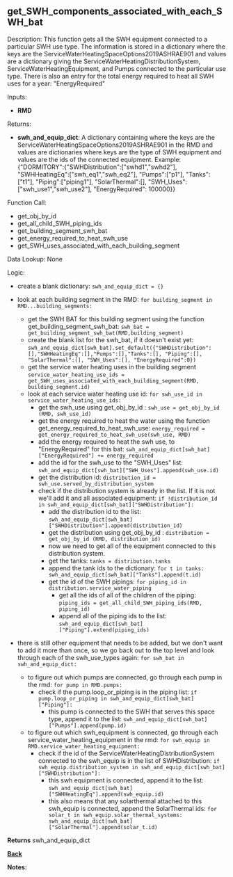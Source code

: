 ## get_SWH_components_associated_with_each_SWH_bat

Description: This function gets all the SWH equipment connected to a particular SWH use type.  The information is stored in a dictionary where the keys are the ServiceWaterHeatingSpaceOptions2019ASHRAE901 and values are a dictionary giving the ServiceWaterHeatingDistributionSystem, ServiceWaterHeatingEquipment, and Pumps connected to the particular use type.  There is also an entry for the total energy required to heat all SWH uses for a year: "EnergyRequired"   

Inputs:
- **RMD**

Returns:
- **swh_and_equip_dict**: A dictionary containing where the keys are the ServiceWaterHeatingSpaceOptions2019ASHRAE901 in the RMD and values are dictionaries where keys are the type of SWH equipment and values are the ids of the connected equipment.  Example:  
{"DORMITORY":{"SWHDistribution":["swhd1","swhd2"], "SWHHeatingEq":["swh_eq1","swh_eq2"], "Pumps":["p1"], "Tanks":["t1"], "Piping":["piping1"], "SolarThermal":[], "SWH_Uses":["swh_use1","swh_use2"], "EnergyRequired": 100000}}

Function Call:

- get_obj_by_id   
- get_all_child_SWH_piping_ids  
- get_building_segment_swh_bat  
- get_energy_required_to_heat_swh_use  
- get_SWH_uses_associated_with_each_building_segment  

Data Lookup: None

Logic:

- create a blank dictionary: `swh_and_equip_dict = {}`
- look at each building segment in the RMD: `for building_segment in RMD...building_segments:`
    - get the SWH BAT for this building segment using the function get_building_segment_swh_bat: `swh_bat = get_building_segment_swh_bat(RMD,building_segment)`
    - create the blank list for the swh_bat, if it doesn't exist yet: `swh_and_equip_dict[swh_bat].set_default({"SWHDistribution":[],"SWHHeatingEq":[],"Pumps":[],"Tanks":[], "Piping":[], "SolarThermal":[], "SWH_Uses":[], "EnergyRequired":0})`
    - get the service water heating uses in the building segment `service_water_heating_use_ids = get_SWH_uses_associated_with_each_building_segment(RMD, building_segment.id)`
    - look at each service water heating use id: `for swh_use_id in service_water_heating_use_ids:`
        - get the swh_use using get_obj_by_id : `swh_use = get_obj_by_id (RMD, swh_use_id)`
        - get the energy required to heat the water using the function get_energy_required_to_heat_swh_use: `energy_required = get_energy_required_to_heat_swh_use(swh_use, RMD)`
        - add the energy required to heat the swh use, to "EnergyRequired" for this bat: `swh_and_equip_dict[swh_bat]["EnergyRequired"] += energy_required`
        - add the id for the swh_use to the "SWH_Uses" list: `swh_and_equip_dict[swh_bat]["SWH_Uses"].append(swh_use.id)`
        - get the distribution id: `distribution_id = swh_use.served_by_distribution_system`
        - check if the distribution system is already in the list.  If it is not we'll add it and all associated equipment: `if !distribution_id in swh_and_equip_dict[swh_bat]["SWHDistribution"]:`
            - add the distribution id to the list: `swh_and_equip_dict[swh_bat]["SWHDistribution"].append(distribution_id)`
            - get the distribution using get_obj_by_id : `distribution = get_obj_by_id (RMD, distribution_id)`
            - now we need to get all of the equipment connected to this distribution system.
            - get the tanks: `tanks = distribution.tanks`
            - append the tank ids to the dictionary: `for t in tanks:  swh_and_equip_dict[swh_bat]["Tanks"].append(t.id)`
            - get the id of the SWH pipings: `for piping_id in distribution.service_water_piping`
                - get all the ids of all of the children of the piping: `piping_ids = get_all_child_SWH_piping_ids(RMD, piping_id)`
                - append all of the piping ids to the list: `swh_and_equip_dict[swh_bat]["Piping"].extend(piping_ids)`

- there is still other equipment that needs to be added, but we don't want to add it more than once, so we go back out to the top level and look through each of the swh_use_types again: `for swh_bat in swh_and_equip_dict:`
    - to figure out which pumps are connected, go through each pump in the rmd: `for pump in RMD.pumps:`
        - check if the pump.loop_or_piping is in the piping list: `if pump.loop_or_piping in swh_and_equip_dict[swh_bat]["Piping"]:`
            - this pump is connected to the SWH that serves this space type, append it to the list: `swh_and_equip_dict[swh_bat]["Pumps"].append(pump.id)`
    - to figure out which swh_equipment is connected, go through each service_water_heating_equipment in the rmd: `for swh_equip in RMD.service_water_heating_equipment:`
        - check if the id of the ServiceWaterHeatingDistributionSystem connected to the swh_equip is in the list of SWHDistribution: `if swh_equip.distribution_system in swh_and_equip_dict[swh_bat]["SWHDistribution"]:`
            - this swh equipment is connected, append it to the list: `swh_and_equip_dict[swh_bat]["SWHHeatingEq"].append(swh_equip.id)`
            - this also means that any solarthermal attached to this swh_equip is connected, append the SolarThermal ids: `for solar_t in swh_equip.solar_thermal_systems: swh_and_equip_dict[swh_bat]["SolarThermal"].append(solar_t.id)`


**Returns** swh_and_equip_dict

**[Back](../_toc.md)**

**Notes:**
